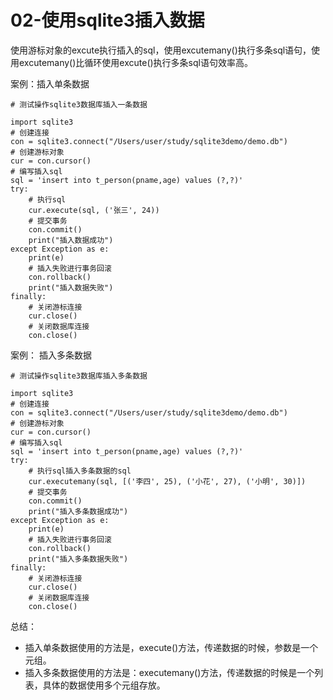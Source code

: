 # 02-使用sqlite3插入数据


使用游标对象的excute执行插入的sql，使用excutemany()执行多条sql语句，使用excutemany()比循环使用excute()执行多条sql语句效率高。


案例：插入单条数据

```
# 测试操作sqlite3数据库插入一条数据

import sqlite3
# 创建连接
con = sqlite3.connect("/Users/user/study/sqlite3demo/demo.db")
# 创建游标对象
cur = con.cursor()
# 编写插入sql
sql = 'insert into t_person(pname,age) values (?,?)'
try:
    # 执行sql
    cur.execute(sql, ('张三', 24))
    # 提交事务
    con.commit()
    print("插入数据成功")
except Exception as e:
    print(e)
    # 插入失败进行事务回滚
    con.rollback()
    print("插入数据失败")
finally:
    # 关闭游标连接
    cur.close()
    # 关闭数据库连接
    con.close()
```


案例： 插入多条数据

```
# 测试操作sqlite3数据库插入多条数据

import sqlite3
# 创建连接
con = sqlite3.connect("/Users/user/study/sqlite3demo/demo.db")
# 创建游标对象
cur = con.cursor()
# 编写插入sql
sql = 'insert into t_person(pname,age) values (?,?)'
try:
    # 执行sql插入多条数据的sql
    cur.executemany(sql, [('李四', 25), ('小花', 27), ('小明', 30)])
    # 提交事务
    con.commit()
    print("插入多条数据成功")
except Exception as e:
    print(e)
    # 插入失败进行事务回滚
    con.rollback()
    print("插入多条数据失败")
finally:
    # 关闭游标连接
    cur.close()
    # 关闭数据库连接
    con.close()
```


总结：

- 插入单条数据使用的方法是，execute()方法，传递数据的时候，参数是一个元组。
- 插入多条数据使用的方法是：executemany()方法，传递数据的时候是一个列表，具体的数据使用多个元组存放。

